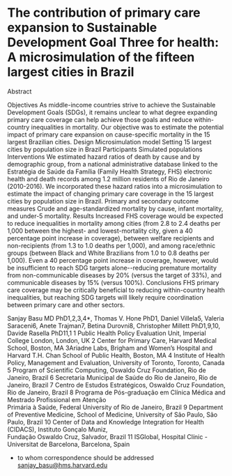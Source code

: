# The contribution of  primary care expansion to Sustainable Development Goal Three for health: A microsimulation of the fifteen largest cities in Brazil

Abstract

Objectives
As middle-income countries strive to achieve the Sustainable Development Goals (SDGs), it remains unclear to what degree expanding primary care coverage can help achieve those goals and reduce within-country inequalities in mortality. Our objective was to estimate the potential impact of primary care expansion on cause-specific mortality in the 15 largest Brazilian cities.
Design
Microsimulation model
Setting
15 largest cities by population size in Brazil
Participants
Simulated populations
Interventions
We estimated hazard ratios of death by cause and by demographic group, from a national administrative database linked to the Estratégia de Saúde da Família (Family Health Strategy, FHS) electronic health and death records among 1.2 million residents of Rio de Janeiro (2010-2016). We incorporated these hazard ratios into a microsimulation to estimate the impact of changing primary care coverage in the 15 largest cities by population size in Brazil.
Primary and secondary outcome measures
Crude and age-standardized mortality by cause, infant mortality, and under-5 mortality.
Results
Increased FHS coverage would be expected to reduce inequalities in mortality among cities (from 2.8 to 2.4 deaths per 1,000 between the highest- and lowest-mortality city, given a 40 percentage point increase in coverage), between welfare recipients and non-recipients (from 1.3 to 1.0 deaths per 1,000), and among race/ethnic groups (between Black and White Brazilians from 1.0 to 0.8 deaths per 1,000). Even a 40 percentage point increase in coverage, however, would be insufficient to reach SDG targets alone--reducing premature mortality from non-communicable diseases by 20% (versus the target of 33%), and communicable diseases by 15% (versus 100%).
Conclusions
FHS primary care coverage may be critically beneficial to reducing within-country health inequalities, but reaching SDG targets will likely require coordination between primary care and other sectors.


Sanjay Basu MD PhD1,2,3,4*, Thomas V. Hone PhD1, Daniel Villela5, Valeria Saraceni6, Anete Trajman7, Betina Durovni8, Christopher Millett PhD1,9,10, Davide Rasella PhD11,1
1 Public Health Policy Evaluation Unit, Imperial College London, London, UK
2 Center for Primary Care, Harvard Medical School, Boston, MA
3Ariadne Labs, Brigham and Women’s Hospital and Harvard T.H. Chan School of Public Health, Boston, MA
4 Institute of Health Policy, Management and Evaluation, University of Toronto, Toronto, Canada 
5 Program of Scientific Computing, Oswaldo Cruz Foundation, Rio de Janeiro, Brazil
6 Secretaria Municipal de Saúde do Rio de Janeiro, Rio de Janeiro, Brazil
7 Centro de Estudos Estratégicos, Oswaldo Cruz Foundation, Rio de Janeiro, Brazil
8 Programa de Pós-graduação em Clínica Médica and Mestrado Profissional em Atenção   
  Primária à Saúde, Federal University of Rio de Janeiro, Brazil
9 Department of Preventive Medicine, School of Medicine, University of São Paulo, São Paulo, 
  Brazil
10 Center of Data and Knowledge Integration for Health (CIDACS), Instituto Gonçalo Muniz,   
   Fundação Oswaldo Cruz, Salvador, Brazil
11  ISGlobal, Hospital Clínic - Universitat de Barcelona, Barcelona, Spain 

* to whom correspondence should be addressed
sanjay_basu@hms.harvard.edu


